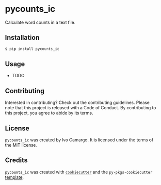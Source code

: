 # pycounts_ic

Calculate word counts in a text file.

## Installation

```bash
$ pip install pycounts_ic
```

## Usage

- TODO

## Contributing

Interested in contributing? Check out the contributing guidelines. Please note that this project is released with a Code of Conduct. By contributing to this project, you agree to abide by its terms.

## License

`pycounts_ic` was created by Ivo Camargo. It is licensed under the terms of the MIT license.

## Credits

`pycounts_ic` was created with [`cookiecutter`](https://cookiecutter.readthedocs.io/en/latest/) and the `py-pkgs-cookiecutter` [template](https://github.com/py-pkgs/py-pkgs-cookiecutter).
